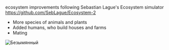 ecosystem improvements following Sebastian Lague's Ecosystem simulator https://github.com/SebLague/Ecosystem-2
- More species of animals and plants
- Added humans, who build houses and farms
- Mating

![Безымянный](https://user-images.githubusercontent.com/48095750/76233779-4eb12680-625b-11ea-9597-9fbb0a9a9ebb.png)

